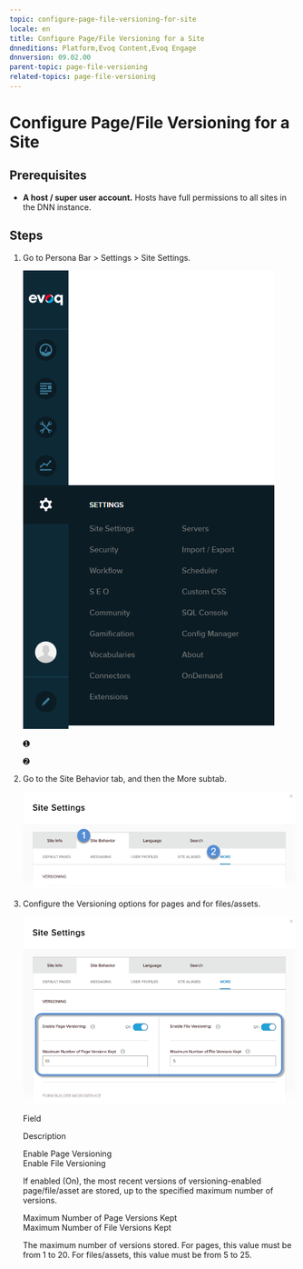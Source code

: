 ```yaml
---
topic: configure-page-file-versioning-for-site
locale: en
title: Configure Page/File Versioning for a Site
dnneditions: Platform,Evoq Content,Evoq Engage
dnnversion: 09.02.00
parent-topic: page-file-versioning
related-topics: page-file-versioning
---
```


# Configure Page/File Versioning for a Site

## Prerequisites

*   **A host / super user account.** Hosts have full permissions to all sites in the DNN instance.

## Steps

1.  Go to Persona Bar \> Settings \> Site Settings.
    
    ![Persona Bar > Settings > Site Settings](img/scr-pbar-host-Settings-E91.png)
    
    ➊
    
    ➋
    
2.  Go to the Site Behavior tab, and then the More subtab.
    
    ![Site Behavior > More](img/scr-pbtabs-host-Settings-SiteSettings-SiteBehavior-More-E90.png)
    
3.  Configure the Versioning options for pages and for files/assets.
    
      
    
    ![Site Settings > Site Behavior > More — Versioning](img/scr-SiteSettings-SiteBehavior-More-Versioning.png)
    
      
    
    Field
    
    Description
    
    Enable Page Versioning  
    Enable File Versioning
    
    If enabled (On), the most recent versions of versioning-enabled page/file/asset are stored, up to the specified maximum number of versions.
    
    Maximum Number of Page Versions Kept  
    Maximum Number of File Versions Kept
    
    The maximum number of versions stored. For pages, this value must be from 1 to 20. For files/assets, this value must be from 5 to 25.